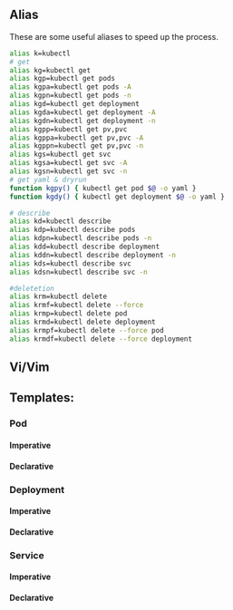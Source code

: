 ## Alias

These are some useful aliases to speed up the process.

```bash
alias k=kubectl
# get 
alias kg=kubectl get
alias kgp=kubectl get pods
alias kgpa=kubectl get pods -A
alias kgpn=kubectl get pods -n
alias kgd=kubectl get deployment
alias kgda=kubectl get deployment -A
alias kgdn=kubectl get deployment -n
alias kgpp=kubectl get pv,pvc
alias kgppa=kubectl get pv,pvc -A
alias kgppn=kubectl get pv,pvc -n
alias kgs=kubectl get svc
alias kgsa=kubectl get svc -A
alias kgsn=kubectl get svc -n
# get yaml & dryrun
function kgpy() { kubectl get pod $@ -o yaml }
function kgdy() { kubectl get deployment $@ -o yaml }

# describe
alias kd=kubectl describe
alias kdp=kubectl describe pods
alias kdpn=kubectl describe pods -n
alias kdd=kubectl describe deployment
alias kddn=kubectl describe deployment -n
alias kds=kubectl describe svc
alias kdsn=kubectl describe svc -n

#deletetion
alias krm=kubectl delete
alias krmf=kubectl delete --force
alias krmp=kubectl delete pod
alias krmd=kubectl delete deployment
alias krmpf=kubectl delete --force pod 
alias krmdf=kubectl delete --force deployment  


```

## Vi/Vim

## Templates:
### Pod
#### Imperative

#### Declarative

### Deployment
#### Imperative

#### Declarative

### Service
#### Imperative

#### Declarative
